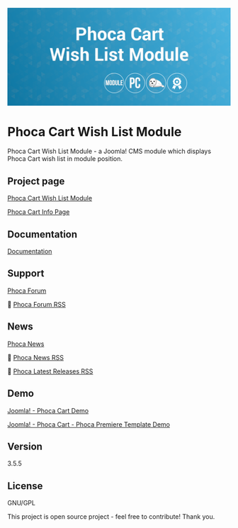 



![Phoca Cart Wish List Module](https://github.com/PhocaCz/PhocaCartWishListModule/blob/master/mod_phocacart_wishlist.png?raw=true)

# Phoca Cart Wish List Module



Phoca Cart Wish List Module - a Joomla! CMS module which displays Phoca Cart wish list in module position.



## Project page

[Phoca Cart Wish List Module](https://www.phoca.cz/phoca-cart-wish-list-module)

[Phoca Cart Info Page](https://www.phoca.cz/project/phocacart-joomla-ecommerce)



## Documentation

[Documentation](https://www.phoca.cz/documentation/category/129-phoca-cart-wish-list-module)





## Support

[Phoca Forum](https://www.phoca.cz/forum)

:bell: [Phoca Forum RSS](https://www.phoca.cz/forum/app.php/feed)



## News

[Phoca News](https://www.phoca.cz/news)

:bell: [Phoca News RSS](https://www.phoca.cz/news?format=feed&type=rss)

:bell: [Phoca Latest Releases RSS](https://www.phoca.cz/download/feed/111?format=feed&type=rss)



## Demo

[Joomla! - Phoca Cart Demo](https://www.phoca.cz/phocacartdemo/)

[Joomla! - Phoca Cart - Phoca Premiere Template Demo](https://www.phoca.cz/phocacartdemo/premiere/)



## Version

3.5.5



## License

GNU/GPL



This project is open source project - feel free to contribute! Thank you.
